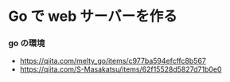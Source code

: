 # Go で web サーバーを作る

### go の環境

- https://qiita.com/melty_go/items/c977ba594efcffc8b567
- https://qiita.com/S-Masakatsu/items/62f15528d5827d71b0e0